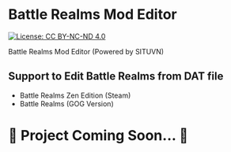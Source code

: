 # Battle Realms Mod Editor

[![License: CC BY-NC-ND 4.0](https://raw.githubusercontent.com/KravitzMC/BattleRealmsModEditor/main/09-CC-%E2%80%93-BY-NC-SA.png)](https://creativecommons.org/licenses/by-nc-nd/4.0/)

Battle Realms Mod Editor (Powered by SITUVN)


## Support to Edit Battle Realms from DAT file

- Battle Realms Zen Edition (Steam)
- Battle Realms (GOG Version)

# 🔺 Project Coming Soon... 🔺
